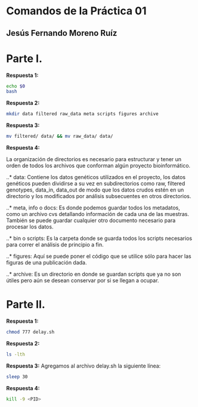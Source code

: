 # Comandos de la Práctica 01
## Jesús Fernando Moreno Ruíz

# Parte I.

**Respuesta 1:** 

```bash
echo $0
bash
```

**Respuesta 2:** 

```bash
mkdir data filtered raw_data meta scripts figures archive
```

**Respuesta 3:**

```bash
mv filtered/ data/ && mv raw_data/ data/
```

**Respuesta 4:**

La organización de directorios es necesario para estructurar y tener un orden de todos los
archivos que conforman algún proyecto bioinformático.

..* data: Contiene los datos genéticos utilizados en el proyecto, los datos genéticos pueden dividirse a su vez en subdirectorios como raw, filtered
genotypes, data_in, data_out de modo que los datos crudos estén en un directorio y los modificados por análisis subsecuentes en otros directorios.

..* meta, info o docs: Es donde podemos guardar todos los metadatos, como un archivo cvs detallando información de cada una de las muestras. También se puede
guardar cualquier otro documento necesario para procesar los datos.

..* bin o scripts: Es la carpeta donde se guarda todos los scripts necesarios para correr el análisis de principio a fin.

..* figures: Aquí se puede poner el código que se utilice sólo para hacer las figuras de una publicación dada.

..* archive: Es un directorio en donde se guardan scripts que ya no son útiles pero aún se desean conservar por si se llegan a ocupar.

# Parte II.

**Respuesta 1:**
```bash
chmod 777 delay.sh
```

**Respuesta 2:**
```bash
ls -lth
```

**Respuesta 3:**
Agregamos al archivo delay.sh la siguiente línea:
```bash
sleep 30
```

**Respuesta 4:**
```bash
kill -9 <PID>
```